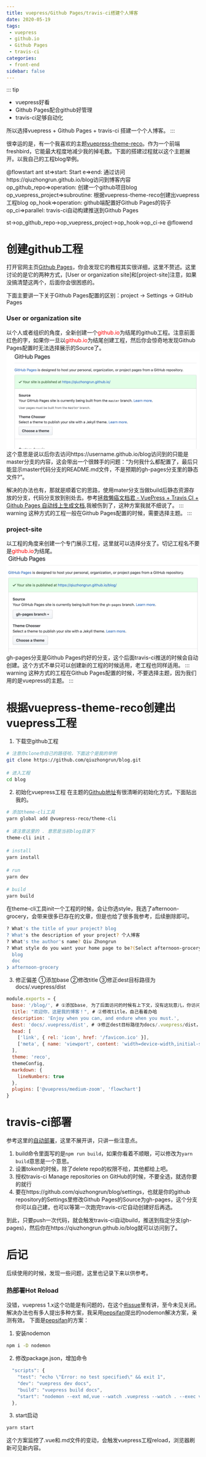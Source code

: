 ```yaml
---
title: vuepress/Github Pages/travis-ci搭建个人博客
date: 2020-05-19
tags:
 - vuepress
 - github.io
 - Github Pages
 - travis-ci
categories:
 - front-end
sidebar: false
---
```


::: tip
* vuepress好看
* Github Pages配合github好管理
* travis-ci足够自动化

所以选择vuepress + Github Pages + travis-ci 搭建一个个人博客。
:::

很幸运的是，有一个我喜欢的主题[vuepress-theme-reco](https://vuepress-theme-reco.recoluan.com/)。作为一个前端freshbird，它能最大程度地减少我的掉毛数。下面的搭建过程就以这个主题展开。以我自己的工程blog举例。

@flowstart ant
st=>start: Start
e=>end: 通过访问https://qiuzhongrun.github.io/blog访问到博客内容
op_github_repo=>operation: 创建一个github项目blog
op_vuepress_project=>subroutine: 根据vuepress-theme-reco创建出vuepress工程blog
op_hook=>operation: github端配置好Github Pages的钩子
op_ci=>parallel: travis-ci自动构建推送到Github Pages

st->op_github_repo->op_vuepress_project->op_hook->op_ci->e
@flowend

# 创建github工程
打开官网主页[Github Pages](https://pages.github.com/)，你会发现它的教程其实很详细，这里不赘述。这里讨论的是它的两种方式，[User or organization site]和[project-site]注意，如果没搞清楚这两个，后面你会很困惑的。

下面主要讲一下关于Github Pages配置的区别：project → Settings → GitHub Pages
### User or organization site
以个人或者组织的角度，全新创建一个<span style="color: red;">github.io</span>为结尾的github工程。注意前面红色的字，如果你一旦以<span style="color: red;">github.io</span>为结尾创建工程，然后你会惊奇地发现Github Pages配置时无法选择展示的Source了。
![github_pages_config.jpg](./../../images/github_pages_config.jpg)
这个意思是说以后你去访问https://username.github.io/blog访问到的只能是master分支的内容，这会带出一个很棘手的问题：“为何我什么都配置了，最后只能显示master代码分支的README.md文件，不是预期的gh-pages分支里的静态文件?”。

解决的办法也有，那就是顺着它的思路，使用mater分支当做build后静态资源存放的分支，代码分支放到别处去。参考[拯救懒癌文档君 - VuePress + Travis CI + Github Pages 自动线上生成文档](https://juejin.im/post/5d0715f6f265da1ba56b1e01),我被伤到了，这种方案我就不细说了。
::: warning
这种方式的工程一般在Github Pages配置的时候，需要选择主题。
:::

### project-site
以工程的角度来创建一个专门展示工程，这里就可以选择分支了。切记工程名不要是<span style="color: red;">github.io</span>为结尾。
![github_pages_config.jpg](./../../images/github_pages_config2.jpg)
gh-pages分支是Github Pages约好的分支，这个后面travis-ci推送的时候会自动创建。这个方式不单只可以创建新的工程的时候适用，老工程也同样适用。
::: warning
这种方式的工程在Github Pages配置的时候，不要选择主题，因为我们用的是vuepress的主题。
:::

# 根据vuepress-theme-reco创建出vuepress工程
1. 下载空github工程
``` sh
# 注意你clone你自己的路径哈，下面这个是我的举例
git clone https://github.com/qiuzhongrun/blog.git

# 进入工程
cd blog
```
2. 初始化vuepress工程
在主题的[Github地址](https://github.com/vuepress-reco/vuepress-theme-reco)有很清晰的初始化方式，下面贴出我的。
``` sh
# 添加theme-cli工具
yarn global add @vuepress-reco/theme-cli

# 请注意这里的 . 意思是当前blog目录下
theme-cli init .

# install 
yarn install

# run
yarn dev

# build
yarn build
```
在theme-cli工具init一个工程的时候，会让你选style，我选了afternoon-grocery，会带来很多已存在的文章，但是也给了很多我参考，后续删除即可。
``` sh
? What's the title of your project? blog
? What's the description of your project? 个人博客
? What's the author's name? Qiu Zhongrun
? What style do you want your home page to be?(Select afternoon-grocery, if you want to download reco_luan's '午后南杂')
  blog
  doc
❯ afternoon-grocery
```
3. 修正偏差
①添加base
②修改title
③修正dest目标路径为docs/.vuepress/dist
``` javascript
module.exports = {
  base: '/blog/', # ①添加base, 为了后面访问的时候有上下文，没有这玩意儿，你访问就会出问题
  title: "欢迎你，这是我的博客！", # ②修改title，自己看着办哈
  description: 'Enjoy when you can, and endure when you must.',
  dest: 'docs/.vuepress/dist', # ③修正dest目标路径为docs/.vuepress/dist，这个必须和稍后的自动部署的local_dir保持一致
  head: [
    ['link', { rel: 'icon', href: '/favicon.ico' }],
    ['meta', { name: 'viewport', content: 'width=device-width,initial-scale=1,user-scalable=no' }]
  ],
  theme: 'reco',
  themeConfig,
  markdown: {
    lineNumbers: true
  },
  plugins: ['@vuepress/medium-zoom', 'flowchart'] 
} 
```

# travis-ci部署
参考这里的[自动部署](https://vuepress-theme-reco.recoluan.com/views/other/deploy.html#%E8%87%AA%E5%8A%A8%E9%83%A8%E7%BD%B2)，这里不展开讲，只讲一些注意点。
1. build命令里面写的是`npm run build`，如果你看着不顺眼，可以修改为`yarn build`意思是一个意思。
2. 设置token的时候，除了delete repo的权限不给，其他都给上吧。
3. 授权travis-ci Manage repositories on GitHub的时候，不要全选，就选你要的就行
4. 要在https://github.com/qiuzhongrun/blog/settings，也就是你的github repository的Settings里修改Github Pages的Source为gh-pages，这个分支你可以自己建，也可以等第一次跑完travis-ci它自动创建好后再选。


到此，只要push一次代码，就会触发travis-ci自动build，推送到指定分支(gh-pages)，然后你在https://qiuzhongrun.github.io/blog就可以访问到了。

# 后记
后续使用的时候，发现一些问题，这里也记录下来以供参考。

### 热部署Hot Reload
没错，vuepress 1.x这个功能是有问题的，在这个[#issue](https://github.com/vuejs/vuepress/issues/1283)里有讲，至今未见关闭。
解决办法也有多人提出多种方案，我采用[pepsifan](https://github.com/pepsifan)提出的nodemon解决方案，亲测有效。
下面是[pepsifan](https://github.com/pepsifan)的方案：
1. 安装nodemon
``` sh
npm i -D nodemon
```
2. 修改package.json，增加命令
``` javascript
  "scripts": {
    "test": "echo \"Error: no test specified\" && exit 1",
    "dev": "vuepress dev docs",
    "build": "vuepress build docs",
    "start": "nodemon --ext md,vue --watch .vuepress --watch . --exec vuepress dev docs" # 新增的启动命令
  },
```
3. start启动
``` sh
yarn start
```
这个方案监控了.vue和.md文件的变动，会触发vuepress工程reload，浏览器刷新可见新内容。

